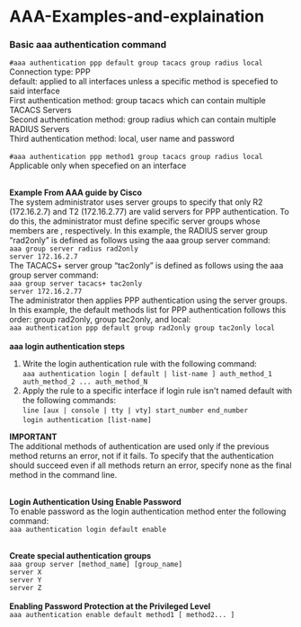 # AAA-Examples-and-explaination

### Basic aaa authentication command
```#aaa authentication ppp default group tacacs group radius local```<br>
Connection type: PPP<br>
default: applied to all interfaces unless a specific method is specefied to said interface<br>
First authentication method: group tacacs which can contain multiple TACACS Servers<br>
Second authentication method: group radius which can contain multiple RADIUS Servers<br>
Third authentication method: local, user name and password<br><br>
```#aaa authentication ppp method1 group tacacs group radius local```<br>
Applicable only when specefied on an interface<br><br>

**Example From AAA guide by Cisco**<br>
The system administrator uses server groups to specify that only R2 (172.16.2.7) and T2 (172.16.2.77) are valid servers for PPP authentication. To do this, the administrator must define specific server groups whose members are , respectively. In this example, the RADIUS server group “rad2only” is defined as follows using the aaa group server command:<br>
```aaa group server radius rad2only```<br>
```server 172.16.2.7```<br>
The TACACS+ server group “tac2only” is defined as follows using the aaa group server command:<br>
```aaa group server tacacs+ tac2only```<br>
```server 172.16.2.77```<br>
The administrator then applies PPP authentication using the server groups. In this example, the default methods list for PPP authentication follows this order: group rad2only, group tac2only, and local:<br>
```aaa authentication ppp default group rad2only group tac2only local```<br><br>
**aaa login authentication steps**<br>
   1. Write the login authentication rule with the following command:<br>
```aaa authentication login [ default | list-name ] auth_method_1 auth_method_2 ... auth_method_N```<br>
   2. Apply the rule to a specific interface if login rule isn't named default with the following commands:<br>
```line [aux | console | tty | vty] start_number end_number```<br>
```login authentication [list-name]```<br>

**IMPORTANT**<br>
The additional methods of authentication are used only if the previous method returns an error, not if it fails. To specify that the authentication should succeed even if all methods return an error, specify none as the final method in the command line.<br><br>

**Login Authentication Using Enable Password**<br>
To enable password as the login authentication method enter the following command:<br>
```aaa authentication login default enable```<br><br>

**Create special authentication groups**<br>
```aaa group server [method_name] [group_name]```<br>
```server X```<br>
```server Y```<br>
```server Z```<br><br>
**Enabling Password Protection at the Privileged Level**<br>
```aaa authentication enable default method1 [ method2... ]```<br><br>
